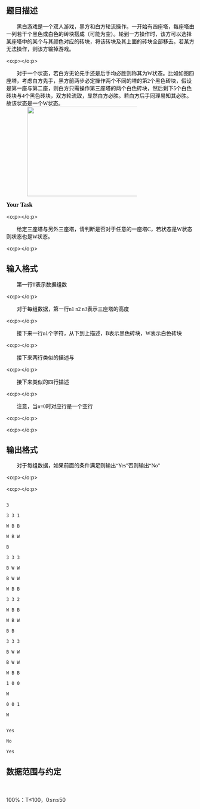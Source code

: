 ## 题目描述

<p class="p0" style="margin-top: 0pt; margin-bottom: 0pt; text-align: left"></p> 
<p class="p0" style="margin-top: 0pt; margin-bottom: 0pt; layout-grid-mode: char; text-indent: 21pt; text-align: left"><span style="font-size: 10.5pt; color: rgb(0,0,0); font-family: '宋体'; mso-spacerun: 'yes'">黑白游戏是一个双人游戏，黑方和白方轮流操作。一开始有四座塔，每座塔由一列若干个黑色或白色的砖块搭成（可能为空）。轮到一方操作时，该方可以选择某座塔中的某个与其颜色对应的砖块，将该砖块及其上面的砖块全部移去。若某方无法操作，则该方输掉游戏。</span><span style="font-size: 10.5pt; color: rgb(0,0,0); font-family: '宋体'; mso-spacerun: 'yes'">
  <o:p></o:p></span></p> 
<p class="p0" style="margin-top: 0pt; margin-bottom: 0pt; layout-grid-mode: char; text-indent: 21pt; text-align: left"><span style="font-size: 10.5pt; color: rgb(0,0,0); font-family: '宋体'; mso-spacerun: 'yes'">对于一个状态，若白方无论先手还是后手均必胜则称其为W状态。比如如图四座塔，考虑白方先手，黑方前两步必定操作两个不同的塔的第2个黑色砖块，假设是第一座与第二座，则白方只需操作第三座塔的两个白色砖块，然后剩下5个白色砖块与4个黑色砖块，双方轮流取，显然白方必胜。若白方后手同理易知其必胜。故该状态是一个W状态。</span></p> 
<p class="p0" style="margin-top: 0pt; margin-bottom: 0pt; layout-grid-mode: char; text-indent: 21pt; text-align: left"><span style="font-size: 10.5pt; color: rgb(0,0,0); font-family: '宋体'; mso-spacerun: 'yes'"><img height="239" width="322" alt="" src="https://s2.loli.net/2023/08/15/WpIT2EyqQ8LUDZ1.png"></span></p> 
<p> </p>
<p></p> 
<p></p> 
<p class="p0" style="margin-top: 0pt; margin-bottom: 0pt; layout-grid-mode: char; text-align: left"><span style="font-weight: bold; font-size: 12pt; color: rgb(0,0,0); font-family: '宋体'; mso-spacerun: 'yes'">Your Task</span><span style="font-weight: bold; font-size: 12pt; color: rgb(0,0,0); font-family: '宋体'; mso-spacerun: 'yes'">
  <o:p></o:p></span></p> 
<p class="p0" style="margin-top: 0pt; margin-bottom: 0pt; layout-grid-mode: char; text-indent: 21pt; text-align: left"><span style="font-size: 10.5pt; color: rgb(0,0,0); font-family: '宋体'; mso-spacerun: 'yes'">给定三座塔与另外三座塔，请判断是否对于任意的一座塔C，若状态是W状态则状态也是W状态。</span><span style="font-size: 10.5pt; vertical-align: sub; color: rgb(0,0,0); font-family: '宋体'; mso-spacerun: 'yes'">
  <o:p></o:p></span></p>

## 输入格式

<p class="p0" style="margin-top: 0pt; margin-bottom: 0pt; layout-grid-mode: char; text-indent: 21pt; text-align: left"><span style="font-size: 10.5pt; color: rgb(0,0,0); font-family: '宋体'; mso-spacerun: 'yes'">第一行T表示数据组数</span><span style="font-size: 10.5pt; color: rgb(0,0,0); font-family: '宋体'; mso-spacerun: 'yes'">
  <o:p></o:p></span></p> 
<p class="p0" style="margin-top: 0pt; margin-bottom: 0pt; layout-grid-mode: char; text-indent: 21pt; text-align: left"><span style="font-size: 10.5pt; color: rgb(0,0,0); font-family: '宋体'; mso-spacerun: 'yes'">对于每组数据，第一行n1 n2 n3表示三座塔的高度</span><span style="font-size: 10.5pt; color: rgb(0,0,0); font-family: '宋体'; mso-spacerun: 'yes'">
  <o:p></o:p></span></p> 
<p class="p0" style="margin-top: 0pt; margin-bottom: 0pt; layout-grid-mode: char; text-indent: 21pt; text-align: left"><span style="font-size: 10.5pt; color: rgb(0,0,0); font-family: '宋体'; mso-spacerun: 'yes'">接下来一行n1个字符，从下到上描述，B表示黑色砖块，W表示白色砖块</span><span style="font-size: 10.5pt; color: rgb(0,0,0); font-family: '宋体'; mso-spacerun: 'yes'">
  <o:p></o:p></span></p> 
<p class="p0" style="margin-top: 0pt; margin-bottom: 0pt; layout-grid-mode: char; text-indent: 21pt; text-align: left"><span style="font-size: 10.5pt; color: rgb(0,0,0); font-family: '宋体'; mso-spacerun: 'yes'">接下来两行类似的描述与</span><span style="font-size: 10.5pt; color: rgb(0,0,0); font-family: '宋体'; mso-spacerun: 'yes'">
  <o:p></o:p></span></p> 
<p class="p0" style="margin-top: 0pt; margin-bottom: 0pt; layout-grid-mode: char; text-indent: 21pt; text-align: left"><span style="font-size: 10.5pt; color: rgb(0,0,0); font-family: '宋体'; mso-spacerun: 'yes'">接下来类似的四行描述</span><span style="font-size: 10.5pt; color: rgb(0,0,0); font-family: '宋体'; mso-spacerun: 'yes'">
  <o:p></o:p></span></p> 
<p class="p0" style="margin-top: 0pt; margin-bottom: 0pt; layout-grid-mode: char; text-indent: 21pt; text-align: left"><span style="font-size: 10.5pt; color: rgb(0,0,0); font-family: '宋体'; mso-spacerun: 'yes'">注意，当n=0时对应行是一个空行</span><span style="font-size: 10.5pt; vertical-align: sub; color: rgb(0,0,0); font-family: '宋体'; mso-spacerun: 'yes'">
  <o:p></o:p></span></p> 
<p class="p0" style="margin-top: 0pt; margin-bottom: 0pt; layout-grid-mode: char; text-indent: 21pt; text-align: left"><span style="font-weight: normal; font-size: 10.5pt; color: rgb(255,255,255); font-family: 'Times New Roman'; mso-spacerun: 'yes'">
  <o:p></o:p></span></p> <!--EndFragment--><!--EndFragment-->

## 输出格式

<p class="p0" style="margin-top: 0pt; margin-bottom: 0pt; layout-grid-mode: char; text-indent: 21pt; text-align: left"><span style="font-size: 10.5pt; color: rgb(0,0,0); font-family: '宋体'; mso-spacerun: 'yes'">对于每组数据，如果前面的条件满足则输出“Yes”否则输出“No”</span><span style="font-size: 10.5pt; color: rgb(0,0,0); font-family: '宋体'; mso-spacerun: 'yes'">
  <o:p></o:p></span></p> 
<p class="p0" style="margin-top: 0pt; margin-bottom: 0pt; text-indent: 21pt"><span style="font-weight: normal; font-size: 10.5pt; color: rgb(255,255,255); font-family: 'Times New Roman'; mso-spacerun: 'yes'">
  <o:p></o:p></span></p>

```input1
3
3 3 1
W B B
W B W
B
3 3 3
B W W
B W W
W B B
3 3 2
W B B
W B W
B B
3 3 3
B W W
B W W
W B B
1 0 0
W
0 0 1
W
```
```output1
Yes
No
Yes
```
## 数据范围与约定

<p><br><br> 100%：T≤100，0≤n≤50<br><br> </p>


